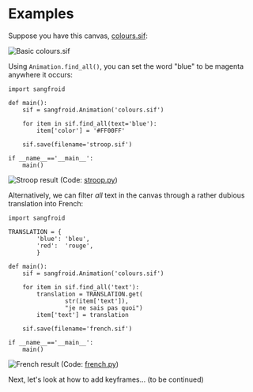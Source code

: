 # Examples

Suppose you have this canvas, [colours.sif](examples/colours.sif):

![Basic colours.sif](example/colours.png)

Using `Animation.find_all()`, you can set the word "blue" to be
magenta anywhere it occurs:

```{python}
import sangfroid

def main():
    sif = sangfroid.Animation('colours.sif')

    for item in sif.find_all(text='blue'):
        item['color'] = '#FF00FF'

    sif.save(filename='stroop.sif')

if __name__=='__main__':
    main()
```
![Stroop result](example/stroop.png)
(Code: [stroop.py](examples/stroop.py))

Alternatively, we can filter *all* text in the canvas through a
rather dubious translation into French:

```{python}
import sangfroid

TRANSLATION = {
        'blue': 'bleu',
        'red':  'rouge',
        }

def main():
    sif = sangfroid.Animation('colours.sif')

    for item in sif.find_all('text'):
        translation = TRANSLATION.get(
                str(item['text']),
                "je ne sais pas quoi")
        item['text'] = translation

    sif.save(filename='french.sif')

if __name__=='__main__':
    main()
```

![French result](example/french.png)
(Code: [french.py](examples/french.py))

Next, let's look at how to add keyframes... (to be continued)
